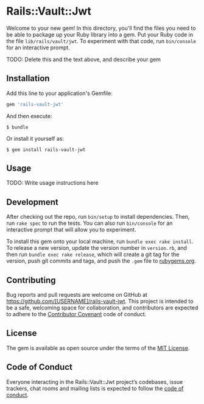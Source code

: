 # Rails::Vault::Jwt

Welcome to your new gem! In this directory, you'll find the files you need to be able to package up your Ruby library into a gem. Put your Ruby code in the file `lib/rails/vault/jwt`. To experiment with that code, run `bin/console` for an interactive prompt.

TODO: Delete this and the text above, and describe your gem

## Installation

Add this line to your application's Gemfile:

```ruby
gem 'rails-vault-jwt'
```

And then execute:

    $ bundle

Or install it yourself as:

    $ gem install rails-vault-jwt

## Usage

TODO: Write usage instructions here

## Development

After checking out the repo, run `bin/setup` to install dependencies. Then, run `rake spec` to run the tests. You can also run `bin/console` for an interactive prompt that will allow you to experiment.

To install this gem onto your local machine, run `bundle exec rake install`. To release a new version, update the version number in `version.rb`, and then run `bundle exec rake release`, which will create a git tag for the version, push git commits and tags, and push the `.gem` file to [rubygems.org](https://rubygems.org).

## Contributing

Bug reports and pull requests are welcome on GitHub at https://github.com/[USERNAME]/rails-vault-jwt. This project is intended to be a safe, welcoming space for collaboration, and contributors are expected to adhere to the [Contributor Covenant](http://contributor-covenant.org) code of conduct.

## License

The gem is available as open source under the terms of the [MIT License](https://opensource.org/licenses/MIT).

## Code of Conduct

Everyone interacting in the Rails::Vault::Jwt project’s codebases, issue trackers, chat rooms and mailing lists is expected to follow the [code of conduct](https://github.com/[USERNAME]/rails-vault-jwt/blob/master/CODE_OF_CONDUCT.md).
